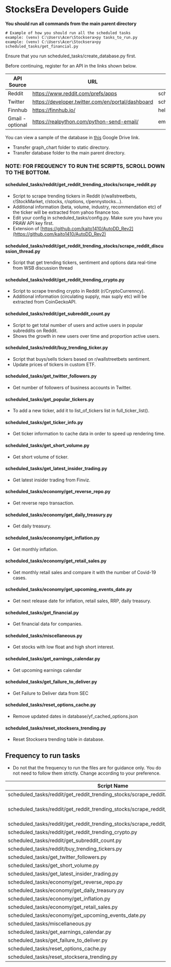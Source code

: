 # StocksEra Developers Guide

<b>You should run all commands from the main parent directory</b>
```
# Example of how you should run all the scheduled tasks
example: (venv) C:\Users\Acer\Stocksera>py tasks_to_run.py
example: (venv) C:\Users\Acer\Stocksera>py scheduled_tasks/get_financial.py
```

Ensure that you run scheduled_tasks/create_database.py first.
 
Before continuing, register for an API in the links shown below.

| API Source     | URL                                                 | Directory                                |
| -------------- |---------------------------------------------------- | ---------------------------------------- |
| Reddit         | https://www.reddit.com/prefs/apps                   | scheduled_tasks/reddit/config.py         |
| Twitter        | https://developer.twitter.com/en/portal/dashboard   | scheduled_tasks/get_twitter_followers.py |
| Finnhub        | https://finnhub.io/                                 | helpers.py                               |
| Gmail -optional| https://realpython.com/python-send-email/           | email_server.py                          |

You can view a sample of the database in <a href="https://drive.google.com/drive/folders/1qR7ssxnNzOUuvYCWR-kEajyoRoGKjbcT?usp=sharing">this</a> Google Drive link.
- Transfer graph_chart folder to static directory.
- Transfer database folder to the main parent directory.

### NOTE: FOR FREQUENCY TO RUN THE SCRIPTS, SCROLL DOWN TO THE BOTTOM.

#### scheduled_tasks/reddit/get_reddit_trending_stocks/scrape_reddit.py
- Script to scrape trending tickers in Reddit (r/wallstreetbets, r/StockMarket, r/stocks, r/options, r/pennystocks...).
- Additional information (beta, volume, industry, recommendation etc) of the ticker will be extracted from yahoo finance too.
- Edit your config in scheduled_tasks/config.py. Make sure you have you PRAW API key first.
- Extension of [https://github.com/kaito1410/AutoDD_Rev2](https://github.com/kaito1410/AutoDD_Rev2)

#### scheduled_tasks/reddit/get_reddit_trending_stocks/scrape_reddit_discussion_thread.py
- Script that get trending tickers, sentiment and options data real-time from WSB discussion thread

#### scheduled_tasks/reddit/get_reddit_trending_crypto.py
- Script to scrape trending crypto in Reddit (r/CryptoCurrenncy).
- Additional information (circulating supply, max suply etc) will be extracted from CoinGeckoAPI.

#### scheduled_tasks/reddit/get_subreddit_count.py
- Script to get total number of users and active users in popular subreddits on Reddit.
- Shows the growth in new users over time and proportion active users.

#### scheduled_tasks/reddit/buy_trending_ticker.py
- Script that buys/sells tickers based on r/wallstreetbets sentiment.
- Update prices of tickers in custom ETF.

#### scheduled_tasks/get_twitter_followers.py
- Get number of followers of business accounts in Twitter.

#### scheduled_tasks/get_popular_tickers.py
- To add a new ticker, add it to list_of_tickers list in full_ticker_list().

#### scheduled_tasks/get_ticker_info.py
- Get ticker information to cache data in order to speed up rendering time.

#### scheduled_tasks/get_short_volume.py
- Get short volume of ticker.

#### scheduled_tasks/get_latest_insider_trading.py
- Get latest insider trading from Finviz.

#### scheduled_tasks/economy/get_reverse_repo.py
- Get reverse repo transaction.

#### scheduled_tasks/economy/get_daily_treasury.py
- Get daily treasury.

#### scheduled_tasks/economy/get_inflation.py
- Get monthly inflation.

#### scheduled_tasks/economy/get_retail_sales.py
- Get monthly retail sales and compare it with the number of Covid-19 cases.

#### scheduled_tasks/economy/get_upcoming_events_date.py
- Get next release date for inflation, retail sales, RRP, daily treasury.

#### scheduled_tasks/get_financial.py
- Get financial data for companies.

#### scheduled_tasks/miscellaneous.py
- Get stocks with low float and high short interest.

#### scheduled_tasks/get_earnings_calendar.py
- Get upcoming earnings calendar

#### scheduled_tasks/get_failure_to_deliver.py
- Get Failure to Deliver data from SEC

#### scheduled_tasks/reset_options_cache.py
- Remove updated dates in database/yf_cached_options.json

#### scheduled_tasks/reset_stocksera_trending.py
- Reset Stocksera trending table in database.

## Frequency to run tasks
- Do not that the frequency to run the files are for guidance only. You do not need to follow them strictly. Change according to your preference.

| Script Name                                                                           | Functions                               | Frequency   |
| ------------------------------------------------------------------------------------- |-----------------------------------------|-------------|
| scheduled_tasks/reddit/get_reddit_trending_stocks/scrape_reddit.py                    | main()                                  | Daily (PM)  |
| scheduled_tasks/reddit/get_reddit_trending_stocks/scrape_reddit_discussion_thread.py  | wsb_live(), wsb_change(), get_mkt_cap() | 10 Mins     |
| scheduled_tasks/reddit/get_reddit_trending_stocks/scrape_reddit_discussion_thread.py  | update_hourly()                         | Hourly      |
| scheduled_tasks/reddit/get_reddit_trending_crypto.py                                  | main()                                  | Daily (PM)  |
| scheduled_tasks/reddit/get_subreddit_count.py                                         | main()                                  | Daily (MH)  |
| scheduled_tasks/reddit/buy_trending_tickers.py                                        | main()                                  | Daily (MH)  |
| scheduled_tasks/get_twitter_followers.py                                              | main()                                  | Daily (MH)  |
| scheduled_tasks/get_short_volume.py                                                   | main()                                  | 6.00PM      | 
| scheduled_tasks/get_latest_insider_trading.py                                         | main()                                  | 2 Hours     |
| scheduled_tasks/economy/get_reverse_repo.py                                           | reverse_repo()                          | 1.30PM      |
| scheduled_tasks/economy/get_daily_treasury.py                                         | download_json()                         | 4.00PM      |
| scheduled_tasks/economy/get_inflation.py                                              | inflation()                             | Monthly     |
| scheduled_tasks/economy/get_retail_sales.py                                           | retail_sales()                          | Monthly     |
| scheduled_tasks/economy/get_upcoming_events_date.py                                   | main()                                  | 6.00PM      |
| scheduled_tasks/miscellaneous.py                                                      | main()                                  | Daily (AH)  |
| scheduled_tasks/get_earnings_calendar.py                                              | main()                                  | Daily (AH)  |
| scheduled_tasks/get_failure_to_deliver.py                                             | main()                                  | 2 Weeks     |
| scheduled_tasks/reset_options_cache.py                                                | reset_options()                         | Daily (AH)  |
| scheduled_tasks/reset_stocksera_trending.py                                           | reset_trending_db()                     | 1/2 Hour    |